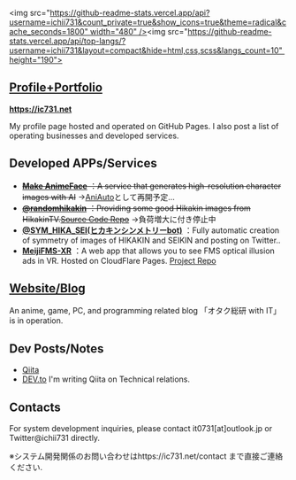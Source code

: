 <img src="https://github-readme-stats.vercel.app/api?username=ichii731&count_private=true&show_icons=true&theme=radical&cache_seconds=1800" width="480" /><span></span><img src="https://github-readme-stats.vercel.app/api/top-langs/?username=ichii731&layout=compact&hide=html,css,scss&langs_count=10" height="190">
## [Profile+Portfolio](https://ic731.net/)

**https://ic731.net**

My profile page hosted and operated on GitHub Pages.
I also post a list of operating businesses and developed services.

## Developed APPs/Services
- ~~**[Make AnimeFace](https://ai.0115765.com/makeface/)** ：A service that generates high-resolution character images with AI~~
→[AniAuto](https://aniauto.ic731.net)として再開予定…
- ~~**[@randomhikakin](https://twitter.com/randomhikakin)** ：Providing some good Hikakin images from HikakinTV.[Source Code Repo](https://github.com/ichii731/randomhikakin)~~
→負荷増大に付き停止中
- **[@SYM_HIKA_SEI(ヒカキンシンメトリーbot)](https://twitter.com/SYM_HIKA_SEI)** ：Fully automatic creation of symmetry of images of HIKAKIN and SEIKIN and posting on Twitter..
- **[MeijiFMS-XR](https://fms-xr.pages.dev)** ：A web app that allows you to see FMS optical illusion ads in VR. Hosted on CloudFlare Pages. [Project Repo](https://github.com/ichii731/MeijiFMS-XR)

## [Website/Blog](https://0115765.com/)
An anime, game, PC, and programming related blog 「オタク総研 with IT」 is in operation.

## Dev Posts/Notes
- [Qiita](https://qiita.com/ichii731/)
- [DEV.to](https://dev.to/ichii731/)
I'm writing Qiita on Technical relations.

## Contacts
For system development inquiries, please contact it0731[at]outlook.jp or Twitter@ichii731 directly.

※システム開発関係のお問い合わせはhttps://ic731.net/contact まで直接ご連絡ください.
